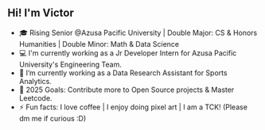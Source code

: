 ## Hi! I'm Victor 

- 🎓 Rising Senior @Azusa Pacific University | Double Major: CS & Honors Humanities | Double Minor: Math & Data Science
- 💻 I'm currently working as a Jr Developer Intern for Azusa Pacific University's Engineering Team.
- 📕 I’m currently working as a Data Research Assistant for Sports Analytics.
- 🥅 2025 Goals: Contribute more to Open Source projects & Master Leetcode.
- ⚡ Fun facts: I love coffee | I enjoy doing pixel art | I am a TCK! (Please dm me if curious :D)
